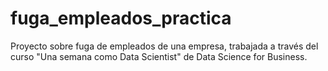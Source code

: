 # fuga_empleados_practica
Proyecto sobre fuga de empleados de una empresa, trabajada a través del curso "Una semana como Data Scientist" de Data Science for Business.
